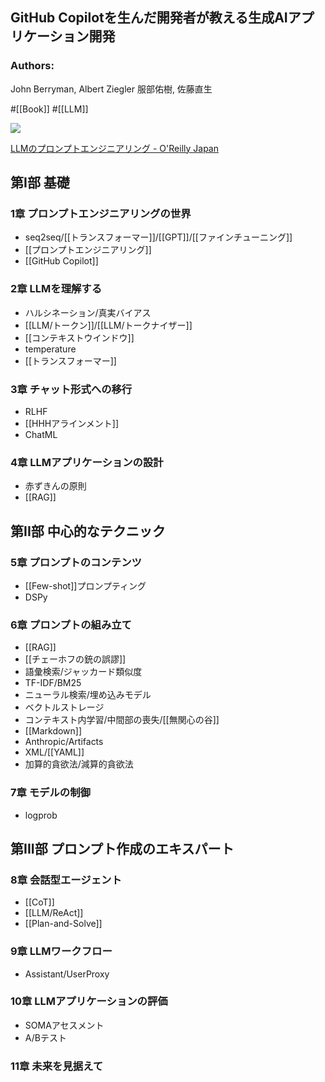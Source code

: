 ## GitHub Copilotを生んだ開発者が教える生成AIアプリケーション開発

### Authors:
John Berryman, Albert Ziegler
服部佑樹, 佐藤直生

#[[Book]] #[[LLM]]

![](https://www.oreilly.co.jp/books/images/picture_large978-4-8144-0113-0.jpeg)

[LLMのプロンプトエンジニアリング - O'Reilly Japan](https://www.oreilly.co.jp/books/9784814401130/)

## 第I部 基礎

### 1章 プロンプトエンジニアリングの世界
- seq2seq/[[トランスフォーマー]]/[[GPT]]/[[ファインチューニング]]
- [[プロンプトエンジニアリング]]
- [[GitHub Copilot]]

### 2章 LLMを理解する
- ハルシネーション/真実バイアス
- [[LLM/トークン]]/[[LLM/トークナイザー]]
- [[コンテキストウインドウ]]
- temperature
- [[トランスフォーマー]]

### 3章 チャット形式への移行
- RLHF
- [[HHHアラインメント]]
- ChatML

### 4章 LLMアプリケーションの設計
- 赤ずきんの原則
- [[RAG]]

## 第II部 中心的なテクニック

### 5章 プロンプトのコンテンツ
- [[Few-shot]]プロンプティング
- DSPy
### 6章 プロンプトの組み立て
- [[RAG]]
- [[チェーホフの銃の誤謬]]
- 語彙検索/ジャッカード類似度
- TF-IDF/BM25
- ニューラル検索/埋め込みモデル
- ベクトルストレージ
- コンテキスト内学習/中間部の喪失/[[無関心の谷]]
- [[Markdown]]
- Anthropic/Artifacts
- XML/[[YAML]]
- 加算的貪欲法/減算的貪欲法
### 7章 モデルの制御
- logprob

## 第III部 プロンプト作成のエキスパート

### 8章 会話型エージェント
- [[CoT]]
- [[LLM/ReAct]]
- [[Plan-and-Solve]]
### 9章 LLMワークフロー
- Assistant/UserProxy
### 10章 LLMアプリケーションの評価
- SOMAアセスメント
- A/Bテスト
### 11章 未来を見据えて

